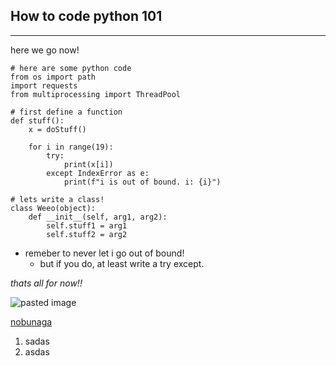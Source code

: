 ## How to code python 101
---
here we go now!
```text
# here are some python code
from os import path
import requests
from multiprocessing import ThreadPool

# first define a function
def stuff():
	x = doStuff()

	for i in range(19):
		try: 
			print(x[i])
		except IndexError as e:
			print(f"i is out of bound. i: {i}")

# lets write a class!
class Weeo(object):
	def __init__(self, arg1, arg2):
		self.stuff1 = arg1
		self.stuff2 = arg2
```

* remeber to never let i go out of bound!
	+ but if you do, at least write a try except.  

*thats all for now!!*

![pasted image](D:\PythonProject\stickyMarkdown\testCache\e181dba7863b494c190553c4c12b846d.jpg)


[nobunaga](https://www.wikiwand.com/en/Oda_Nobunaga)

1. sadas
2. asdas 